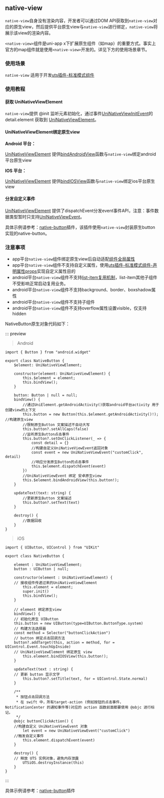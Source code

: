 ## native-view

<!-- UTSCOMJSON.native-view.description -->

`native-view`自身没有渲染内容，开发者可以通过DOM API获取到`native-view`对应的原生view，然后提供平台原生view与`native-view`进行绑定，`native-view`将展示该view的渲染内容。

`<native-view>`组件是uni-app x下扩展原生组件（如map）的重要方式。事实上官方的map组件就是使用`<native-view>`开发的。详见下方的使用场景章节。

<!-- UTSCOMJSON.native-view.compatibility -->

<!-- UTSCOMJSON.native-view.attribute -->

<!-- UTSCOMJSON.native-view.event -->

<!-- UTSCOMJSON.native-view.component_type -->

### 使用场景

`native-view` 适用于开发[uts插件-标准模式组件](../plugin/uts-component-vue.md)

### 使用教程

#### 获取 UniNativeViewElement

`native-view`提供 @init 监听元素初始化，通过事件[UniNativeViewInitEvent](#uninativeviewinitevent)的 detail.element 获取到 [UniNativeViewElement](../dom/uninativeviewelement.md)。

#### UniNativeViewElement绑定原生view

**Android 平台：**

[UniNativeViewElement](../dom/uninativeviewelement.md) 提供[bindAndroidView](../dom/uninativeviewelement.md#bindandroidview)函数与`native-view`绑定android平台原生view

**IOS 平台：**

[UniNativeViewElement](../dom/uninativeviewelement.md) 提供[bindIOSView](../dom/uninativeviewelement.md#bindiosview)函数与`native-view`绑定ios平台原生view

#### 分发自定义事件

[UniNativeViewElement](../dom/uninativeviewelement.md) 提供了dispatchEvent分发event事件API，注意：事件数据类型暂时只支持[UniNativeViewEvent](./common.md#uninativeviewevent)。

具体示例请参考：[native-button](https://gitcode.net/dcloud/hello-uni-app-x/-/blob/alpha/uni_modules/native-button/components/native-button/native-button.uvue)插件，该插件使用`native-view`封装原生button实现的native-button。

### 注意事项

+ app平台`native-view`组件绑定原生view后自动适配[组件全局属性](common.md#组件全局属性)
+ app平台`native-view`组件不支持自定义属性，使用[uts插件-标准模式组件-声明属性props](../plugin/uts-component-vue.md##组件声明属性props)实现自定义属性目的
+ android平台`native-view`组件不支持[list-item复用机制](list-item.md#list-item复用机制)，list-item其他子组件不受影响正常启动复用业务。
+ android平台`native-view`组件不支持background、border、boxshadow属性
+ android平台`native-view`组件不支持子组件
+ android平台`native-view`组件不支持overflow属性设置visible，仅支持hidden

<!-- UTSCOMJSON.native-view.children -->

<!-- UTSCOMJSON.native-view.example -->

NativeButton原生对象代码如下：

::: preview

> Android

```uts
import { Button } from "android.widget"

export class NativeButton {
	$element: UniNativeViewElement;

	constructor(element: UniNativeViewElement) {
		this.$element = element;
		this.bindView();
	}

	button: Button | null = null;
	bindView() {
		//通过UniElement.getAndroidActivity()获取android平台activity 用于创建view的上下文
		this.button = new Button(this.$element.getAndroidActivity()!);  //构建原生view
		//限制原生Button 文案描述不自动大写
		this.button?.setAllCaps(false)
		//监听原生Button点击事件
		this.button?.setOnClickListener(_ => {
			const detail = {}
			//构建自定义UniNativeViewEvent返回对象
			const event = new UniNativeViewEvent("customClick", detail)
			//响应分发原生Button的点击事件
			this.$element.dispatchEvent(event)
		})
		//UniNativeViewEvent 绑定 安卓原生view
		this.$element.bindAndroidView(this.button!);
	}

	updateText(text: string) {
		//更新原生Button 文案描述
		this.button?.setText(text)
	}

	destroy() {
		//数据回收
	}
}
```

> iOS

```uts
import { UIButton, UIControl } from "UIKit"

export class NativeButton {

	element : UniNativeViewElement;
	button : UIButton | null;

	constructor(element : UniNativeViewElement) {
    // 接收组件传递过来的UniNativeViewElement
		this.element = element;
		super.init()
		this.bindView();
	}

	// element 绑定原生view
	bindView() {
    // 初始化原生 UIButton
    this.button = new UIButton(type=UIButton.ButtonType.system)
    // 构建方法选择器
    const method = Selector("buttonClickAction")
    // button 绑定点击回调方法
    button?.addTarget(this, action = method, for = UIControl.Event.touchUpInside)
    // UniNativeViewElement 绑定原生 view
		this.element.bindIOSView(this.button!);
	}

	updateText(text : string) {
    // 更新 button 显示文字
		this.button?.setTitle(text, for = UIControl.State.normal)
	}

	/**
	 * 按钮点击回调方法
	 * 在 swift 中，所有target-action (例如按钮的点击事件，NotificationCenter 的通知事件等)对应的 action 函数前面都要使用 @objc 进行标记。
	 */
	@objc buttonClickAction() {
    //构建自定义 UniNativeViewEvent 对象
		let event = new UniNativeViewEvent("customClick")
    //触发自定义事件
		this.element.dispatchEvent(event)
	}

	destroy() {
    // 释放 UTS 实例对象，避免内存泄露
		UTSiOS.destroyInstance(this)
	}
}

```

:::

具体示例请参考：[native-button](https://gitcode.net/dcloud/hello-uni-app-x/-/blob/alpha/uni_modules/native-button/components/native-button/native-button.uvue)插件

<!-- UTSCOMJSON.native-view.reference -->
